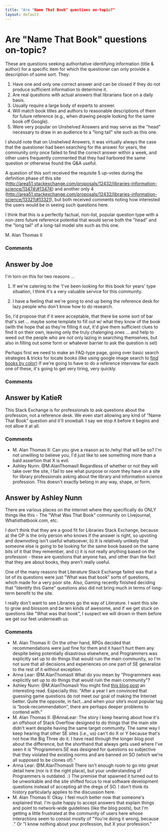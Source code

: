 ```yaml
---
title: "Are "Name That Book" questions on-topic?"
layout: default
---
```

Are "Name That Book" questions on-topic?
=====================
These are questions seeking authoritative identifying information (title
& author) for a specific item for which the questioner can only provide
a description of some sort. They:

1.  Have one and only one correct answer and can be closed if they do
    not produce sufficient information to determine it.
2.  Are real questions with actual answers that librarians face on a
    daily basis.
3.  Usually require a large body of experts to answer.
4.  Will match book titles and authors to reasonable descriptions of
    them for future reference (e.g., when drawing people looking for the
    same book off Google).
5.  Were very popular on Unshelved Answers and may serve as the "head"
    necessary to draw in an audience to a "long tail" site such as this
    one.

I should note that on Unshelved Answers, it was virtually always the
case that the questioner had been searching for the answer for years,
the community only once failed to find the correct answer within a week,
and other users frequently commented that they had harbored the same
question or otherwise found the Q&A useful.

A question of this sort received the requisite 5 up-votes during the
definition phase of this site
(http://area51.stackexchange.com/proposals/12432/libraries-information-science/13474\#13474)
and another only 4
(http://area51.stackexchange.com/proposals/12432/libraries-information-science/13321\#13321),
but both received comments noting how interested the users would be in
seeing such questions here.

I think that this is a perfectly factual, non-list, popular question
type with a non-zero future reference potential that would serve both
the "head" and the "long tail" of a long-tail model site such as this
one.

M. Alan Thomas II

### Comments ###


Answer by Joe
----------------
I'm torn on this for two reasons ...

1.  If we're catering to the 'I've been looking for this book for years'
    type situation, I think it's a very valuable service for this
    community.

2.  I have a feeling that we're going to end up being the reference desk
    for lazy people who don't know how to do research.

So, I'd propose that if it were acceptable, that there be some sort of
bar that's set ... maybe some template to fill out w/ what they know of
the book (with the hope that as they're filling it out, it'd give them
sufficient clues to find it on their own, leaving only the truly
chalenging ones ... and help to weed out the people who are not only
lazing in searching themselves, but also in filling out some form or
whatever barrier to ask the question is set)

Perhaps first we need to make an FAQ-type page, going over basic search
strategies & tricks for locate books (like using google image search to
[find books by
color](http://searchresearch1.blogspot.com/2011/05/answer-how-can-you-find-book-by-its.html))
If we're going to have to do a reference interview for each one of
these, it's going to get very tiring, very quickly.

### Comments ###

Answer by KatieR
----------------
This Stack Exchange is for professionals to ask questions about the
profession, not a reference desk. We even start allowing any kind of
"Name That Book" question and it'll snowball. I say we stop it before it
begins and not allow it at all.

### Comments ###
* M. Alan Thomas II: Can you give a reason as to /why/ that will be so? I'm not unwilling to
believe you, I'd just like to see something more than a bald assertion
that X is evil.
* Ashley Nunn: @M.AlanThomasII Regardless of whether or not they will take over the
site, I fail to see what purpose or room they have on a site for library
professionals asking about the library and information science
profession. This doesn't exactly belong in any way, shape, or form.

Answer by Ashley Nunn
----------------
There are various places on the internet where they specifically do ONLY
things like this - The "What Was That Book" community on Livejournal,
Whatisthatbook.com, etc.

I don't think that they are a good fit for Libraries Stack Exchange,
because a) the OP is the only person who knows if the answer is right,
so upvoting and downvoting isn't useful whatsoever, b) It is relatively
unlikely that someone else is going to be looking for the same book
based on the same bits of it that they remember, and c) it is not really
anything based on the profession - these are questions that anyone has,
and other than the fact that they are about books, they aren't really
useful.

One of the many reasons that Literature Stack Exchange failed was that a
lot of its questions were just "What was that book" sorts of questions,
which made for a very poor site. Also, Gaming recently finished deciding
that "Identify this Game" questions also did not bring much in terms of
long-term benefit to the site.

I really don't want to see Libraries go the way of Literature. I want
this site to grow and blossom and be ten kinds of awesome, and if we get
stuck on questions like "What was that book", I suspect we will drown in
them before we get our feet underneath us.

### Comments ###
* M. Alan Thomas II: On the other hand, RPGs decided that recommendations were just fine for
them and it hasn't hurt them any despite being potentially disastrous
elsewhere, and Programmers was explicitly set up to do things that would
ruin the main community, so I'm not sure that all decisions and
experiences on one part of SE generalize to the rest of it without
exception.
* Anna Lear: @M.AlanThomasII What do you mean by "Programmers was explicitly set up
to do things that would ruin the main community"?
* Ashley Nunn: @M.AlanThomasII You might find [this blog
post](http://blog.stackoverflow.com/2012/02/lets-play-the-guessing-game/)
an interesting read. Especially this: "After a year I am convinced that
guessing game questions do not meet our goal of making the Internet
better. Quite the opposite, in fact...and when your site’s most popular
tag is “book-recommendation”, there are perhaps deeper problems to
contend with."
* M. Alan Thomas II: @AnnaLear: The story I keep hearing about how it's an offshoot of Stack
Overflow designed to do things that the main site didn't want despite
having the same target community. The same way I keep hearing that other
SE sites (i.e., us) can't do X or Y because that's not how the Big Three
do it. I have read through the longer blog post about the difference,
but the shorthand that always gets used where I've seen it is
"Programmers.SE was designed for questions so subjective that they
violated the existing norms and are banned on SO (which we're all
supposed to be clones of)."
* Anna Lear: @M.AlanThomasII There isn't enough room to go into great detail here
(nor is it the right place), but your understanding of Programmers is
outdated. :) The premise that spawned it turned out to be unworkable and
the site shifted focus to real software development questions instead of
accepting all the dregs of SO. I don't think its history particularly
applies to the discussion here.
* M. Alan Thomas II: Okay. I feel much better now that someone's explained that. I'm quite
happy to accept answers that explain things and point to network-wide
guidelines (like the blog posts), but I'm getting a little frustrated at
the community of users here whose interactions seem to consist mostly of
"You're doing it wrong, because ." Or "I know nothing about your
profession, but X your profession."


